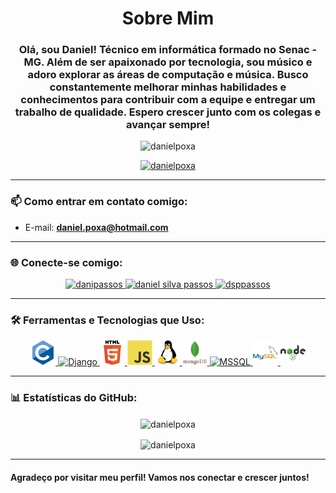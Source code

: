 <h1 align="center">Sobre Mim</h1>

<h3 align="center">
    Olá, sou Daniel! Técnico em informática formado no Senac - MG. Além de ser apaixonado por tecnologia, sou músico e adoro explorar as áreas de computação e música.
    Busco constantemente melhorar minhas habilidades e conhecimentos para contribuir com a equipe e entregar um trabalho de qualidade. Espero crescer junto com os colegas e avançar sempre!
</h3>

<p align="center">
  <img src="https://komarev.com/ghpvc/?username=danielpoxa&label=Profile%20views&color=0e75b6&style=flat" alt="danielpoxa" />
</p>

<p align="center">
  <a href="https://github.com/ryo-ma/github-profile-trophy">
    <img src="https://github-profile-trophy.vercel.app/?username=danielpoxa" alt="danielpoxa" />
  </a>
</p>

---

### 📫 Como entrar em contato comigo:

- E-mail: **daniel.poxa@hotmail.com**

---

### 🌐 Conecte-se comigo:

<p align="center">
  <a href="https://twitter.com/danipassos" target="blank">
    <img src="https://raw.githubusercontent.com/rahuldkjain/github-profile-readme-generator/master/src/images/icons/Social/twitter.svg" alt="danipassos" height="30" width="40" />
  </a>
  <a href="https://linkedin.com/in/daniel-silva-passos" target="blank">
    <img src="https://raw.githubusercontent.com/rahuldkjain/github-profile-readme-generator/master/src/images/icons/Social/linked-in-alt.svg" alt="daniel silva passos" height="30" width="40" />
  </a>
  <a href="https://instagram.com/dsppassos" target="blank">
    <img src="https://raw.githubusercontent.com/rahuldkjain/github-profile-readme-generator/master/src/images/icons/Social/instagram.svg" alt="dsppassos" height="30" width="40" />
  </a>
</p>

---

### 🛠️ Ferramentas e Tecnologias que Uso:

<p align="center">
  <a href="https://www.cprogramming.com/" target="_blank">
    <img src="https://raw.githubusercontent.com/devicons/devicon/master/icons/c/c-original.svg" alt="C" width="40" height="40"/>
  </a>
  <a href="https://www.djangoproject.com/" target="_blank">
    <img src="https://cdn.worldvectorlogo.com/logos/django.svg" alt="Django" width="40" height="40"/>
  </a>
  <a href="https://www.w3.org/html/" target="_blank">
    <img src="https://raw.githubusercontent.com/devicons/devicon/master/icons/html5/html5-original-wordmark.svg" alt="HTML5" width="40" height="40"/>
  </a>
  <a href="https://developer.mozilla.org/en-US/docs/Web/JavaScript" target="_blank">
    <img src="https://raw.githubusercontent.com/devicons/devicon/master/icons/javascript/javascript-original.svg" alt="JavaScript" width="40" height="40"/>
  </a>
  <a href="https://www.linux.org/" target="_blank">
    <img src="https://raw.githubusercontent.com/devicons/devicon/master/icons/linux/linux-original.svg" alt="Linux" width="40" height="40"/>
  </a>
  <a href="https://www.mongodb.com/" target="_blank">
    <img src="https://raw.githubusercontent.com/devicons/devicon/master/icons/mongodb/mongodb-original-wordmark.svg" alt="MongoDB" width="40" height="40"/>
  </a>
  <a href="https://www.microsoft.com/en-us/sql-server" target="_blank">
    <img src="https://www.svgrepo.com/show/303229/microsoft-sql-server-logo.svg" alt="MSSQL" width="40" height="40"/>
  </a>
  <a href="https://www.mysql.com/" target="_blank">
    <img src="https://raw.githubusercontent.com/devicons/devicon/master/icons/mysql/mysql-original-wordmark.svg" alt="MySQL" width="40" height="40"/>
  </a>
  <a href="https://nodejs.org" target="_blank">
    <img src="https://raw.githubusercontent.com/devicons/devicon/master/icons/nodejs/nodejs-original-wordmark.svg" alt="NodeJS" width="40" height="40"/>
  </a>
</p>

---

### 📊 Estatísticas do GitHub:

<p align="center">
  <img align="center" src="https://github-readme-stats.vercel.app/api?username=danielpoxa&show_icons=true&locale=en" alt="danielpoxa" />
</p>

<p align="center">
  <img align="center" src="https://github-readme-stats.vercel.app/api/top-langs?username=danielpoxa&show_icons=true&locale=en&layout=compact" alt="danielpoxa" />
</p>

---

#### Agradeço por visitar meu perfil! Vamos nos conectar e crescer juntos!

